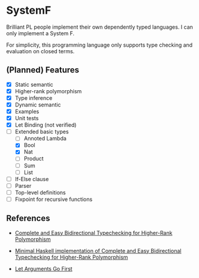 # SystemF

Brilliant PL people implement their own dependently typed languages.
I can only implement a System F.

For simplicity, this programming language only supports type checking and evaluation on closed terms.

## (Planned) Features

- [x] Static semantic
- [x] Higher-rank polymorphism
- [x] Type inference
- [x] Dynamic semantic
- [x] Examples
- [x] Unit tests
- [x] Let Binding (not verified)
- [ ] Extended basic types
  - [ ] Annoted Lambda
  - [x] Bool
  - [x] Nat
  - [ ] Product
  - [ ] Sum
  - [ ] List
- [ ] If-Else clause
- [ ] Parser
- [ ] Top-level definitions
- [ ] Fixpoint for recursive functions

## References

- [Complete and Easy Bidirectional Typechecking for Higher-Rank Polymorphism](https://arxiv.org/abs/1306.6032)

- [Minimal Haskell implementation of Complete and Easy Bidirectional Typechecking for Higher-Rank Polymorphism](https://gist.github.com/lexi-lambda/287dc8513f6a20424457b9d3eda5026a)

- [Let Arguments Go First](https://link.springer.com/chapter/10.1007/978-3-319-89884-1_10)
